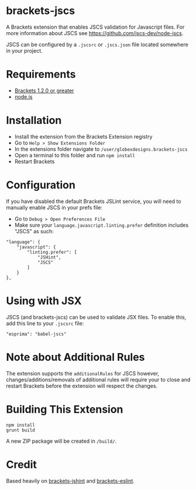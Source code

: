 brackets-jscs
=================

A Brackets extension that enables JSCS validation for Javascript files. For more information about JSCS see <https://github.com/jscs-dev/node-jscs>.

JSCS can be configured by a `.jscsrc` or `.jscs.json` file located somewhere in your project.

Requirements
=====

- [Brackets 1.2.0 or greater](http://brackets.io/)
- [node.js](https://nodejs.org/download/)

Installation
=====

- Install the extension from the Brackets Extension registry
- Go to `Help > Show Extensions Folder`
- In the extensions folder navigate to `/user/globexdesigns.brackets-jscs`
- Open a terminal to this folder and run `npm install`
- Restart Brackets

Configuration
=====

If you have disabled the default Brackets JSLint service, you will need to manually enable JSCS in your prefs file:

- Go to `Debug > Open Preferences File`
- Make sure your `language.javascript.linting.prefer` definition includes "JSCS" as such:

```
"language": {
	"javascript": {
		"linting.prefer": [
			"JSHint",
			"JSCS"
		]
	}
},
```

Using with JSX
=====

JSCS (and brackets-jscs) can be used to validate JSX files. To enable this, add this line to your `.jscsrc` file:

```
"esprima": "babel-jscs"
```

Note about Additional Rules
=====

The extension supports the `additionalRules` for JSCS however, changes/additions/removals of additional rules will require your to close and restart Brackets before the extension will respect the changes.

Building This Extension
=====

```
npm install
grunt build
```

A new ZIP package will be created in `/build/`.

Credit
=====

Based heavily on [brackets-jshint](https://github.com/cfjedimaster/brackets-jshint/) and [brackets-eslint](https://github.com/zaggino/brackets-eslint).
